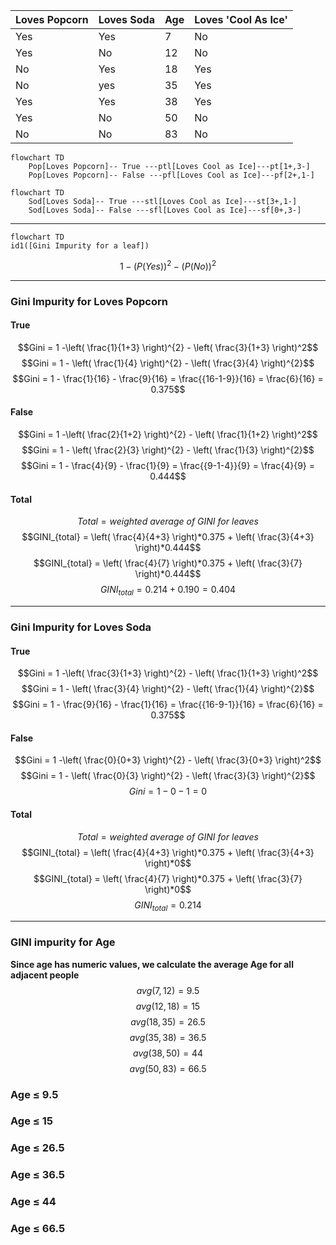 
| Loves Popcorn | Loves Soda | Age | Loves 'Cool As Ice' |
| ------------- | ---------- | --- | ------------------- |
| Yes           | Yes        | 7   | No                  |
| Yes           | No         | 12  | No                  |
| No            | Yes        | 18  | Yes                 |
| No            | yes        | 35  | Yes                 |
| Yes           | Yes        | 38  | Yes                 |
| Yes           | No         | 50  | No                  |
| No            | No         | 83  | No                  |

```mermaid
flowchart TD
	Pop[Loves Popcorn]-- True ---ptl[Loves Cool as Ice]---pt[1+,3-]
	Pop[Loves Popcorn]-- False ---pfl[Loves Cool as Ice]---pf[2+,1-]
```

```mermaid
flowchart TD
	Sod[Loves Soda]-- True ---stl[Loves Cool as Ice]---st[3+,1-]
	Sod[Loves Soda]-- False ---sfl[Loves Cool as Ice]---sf[0+,3-]
```

---

```mermaid
flowchart TD
id1([Gini Impurity for a leaf])
```
$$1 - (P(Yes))^{2} - (P(No))^{2}$$

---

### Gini Impurity for Loves Popcorn

#### True

$$Gini = 1 -\left( \frac{1}{1+3} \right)^{2}  - \left( \frac{3}{1+3} \right)^2$$
$$Gini = 1 - \left( \frac{1}{4} \right)^{2} - \left( \frac{3}{4} \right)^{2}$$
$$Gini = 1 - \frac{1}{16} - \frac{9}{16} = \frac{{16-1-9}}{16} = \frac{6}{16} = 0.375$$

#### False


$$Gini = 1 -\left( \frac{2}{1+2} \right)^{2}  - \left( \frac{1}{1+2} \right)^2$$
$$Gini = 1 - \left( \frac{2}{3} \right)^{2} - \left( \frac{1}{3} \right)^{2}$$
$$Gini = 1 - \frac{4}{9} - \frac{1}{9} = \frac{{9-1-4}}{9} = \frac{4}{9} = 0.444$$

#### Total

$$Total = weighted \ average \ of \ GINI \ for \ leaves$$
$$GINI_{total} = \left( \frac{4}{4+3} \right)*0.375 + \left( \frac{3}{4+3} \right)*0.444$$
$$GINI_{total} = \left( \frac{4}{7} \right)*0.375 + \left( \frac{3}{7} \right)*0.444$$
$$GINI_{total} = 0.214 + 0.190 = 0.404$$

---

### Gini Impurity for Loves Soda

#### True

$$Gini = 1 -\left( \frac{3}{1+3} \right)^{2}  - \left( \frac{1}{1+3} \right)^2$$
$$Gini = 1 - \left( \frac{3}{4} \right)^{2} - \left( \frac{1}{4} \right)^{2}$$
$$Gini = 1 - \frac{9}{16} - \frac{1}{16} = \frac{{16-9-1}}{16} = \frac{6}{16} = 0.375$$

#### False


$$Gini = 1 -\left( \frac{0}{0+3} \right)^{2}  - \left( \frac{3}{0+3} \right)^2$$
$$Gini = 1 - \left( \frac{0}{3} \right)^{2} - \left( \frac{3}{3} \right)^{2}$$
$$Gini = 1 - 0 - 1 = 0$$

#### Total

$$Total = weighted \ average \ of \ GINI \ for \ leaves$$
$$GINI_{total} = \left( \frac{4}{4+3} \right)*0.375 + \left( \frac{3}{4+3} \right)*0$$
$$GINI_{total} = \left( \frac{4}{7} \right)*0.375 + \left( \frac{3}{7} \right)*0$$
$$GINI_{total} = 0.214$$

---

### GINI impurity for Age

**Since age has numeric values, we calculate the average Age for all adjacent people**
$$avg(7,12) = 9.5$$
$$avg(12,18) = 15$$
$$avg(18,35) = 26.5$$
$$avg(35,38) = 36.5$$
$$avg(38,50) = 44$$
$$avg(50,83) = 66.5$$

### Age $\le$ 9.5

### Age $\le$ 15

### Age $\le$ 26.5

### Age $\le$ 36.5

### Age $\le$ 44

### Age $\le$ 66.5

